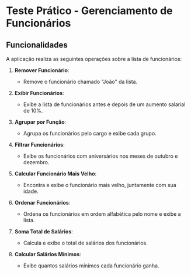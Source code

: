 # Teste Prático - Gerenciamento de Funcionários

## Funcionalidades

A aplicação realiza as seguintes operações sobre a lista de funcionários:

1. **Remover Funcionário**:
   - Remove o funcionário chamado "João" da lista.

2. **Exibir Funcionários**:
   - Exibe a lista de funcionários antes e depois de um aumento salarial de 10%.

3. **Agrupar por Função**:
   - Agrupa os funcionários pelo cargo e exibe cada grupo.

4. **Filtrar Funcionários**:
   - Exibe os funcionários com aniversários nos meses de outubro e dezembro.

5. **Calcular Funcionário Mais Velho**:
   - Encontra e exibe o funcionário mais velho, juntamente com sua idade.

6. **Ordenar Funcionários**:
   - Ordena os funcionários em ordem alfabética pelo nome e exibe a lista.

7. **Soma Total de Salários**:
   - Calcula e exibe o total de salários dos funcionários.

8. **Calcular Salários Mínimos**:
   - Exibe quantos salários mínimos cada funcionário ganha.
